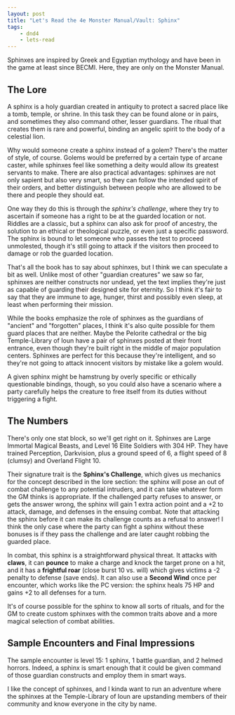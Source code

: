 ```yaml
---
layout: post
title: "Let's Read the 4e Monster Manual/Vault: Sphinx"
tags:
    - dnd4
    - lets-read
---
```


Sphinxes are inspired by Greek and Egyptian mythology and have been in the game
at least since BECMI. Here, they are only on the Monster Manual.

## The Lore

A sphinx is a holy guardian created in antiquity to protect a sacred place like
a tomb, temple, or shrine. In this task they can be found alone or in pairs, and
sometimes they also command other, lesser guardians. The ritual that creates
them is rare and powerful, binding an angelic spirit to the body of a celestial
lion.

Why would someone create a sphinx instead of a golem? There's the matter of
style, of course. Golems would be preferred by a certain type of arcane caster,
while sphinxes feel like something a deity would allow its greatest servants to
make. There are also practical advantages: sphinxes are not only sapient but
also very smart, so they can follow the intended spirit of their orders, and
better distinguish between people who are allowed to be there and people they
should eat.

One way they do this is through the _sphinx's challenge_, where they try to
ascertain if someone has a right to be at the guarded location or not. Riddles
are a classic, but a sphinx can also ask for proof of ancestry, the solution to
an ethical or theological puzzle, or even just a specific password. The sphinx
is bound to let someone who passes the test to proceed unmolested, though it's
still going to attack if the visitors then proceed to damage or rob the guarded
location.

That's all the book has to say about sphinxes, but I think we can speculate a
bit as well. Unlike most of other "guardian creatures" we saw so far, sphinxes
are neither constructs nor undead, yet the text implies they're just as capable
of guarding their designed site for eternity. So I think it's fair to say that
they are immune to age, hunger, thirst and possibly even sleep, at least when
performing their mission.

While the books emphasize the role of sphinxes as the guardians of "ancient" and
"forgotten" places, I think it's also quite possible for them guard places that
are neither. Maybe the Pelorite cathedral or the big Temple-Library of Ioun have
a pair of sphinxes posted at their front entrance, even though they're built
right in the middle of major population centers. Sphinxes are perfect for this
because they're intelligent, and so they're not going to attack innocent
visitors by mistake like a golem would.

A given sphinx might be hamstrung by overly specific or ethically questionable
bindings, though, so you could also have a scenario where a party carefully
helps the creature to free itself from its duties without triggering a fight.

## The Numbers

There's only one stat block, so we'll get right on it. Sphinxes are Large
Immortal Magical Beasts, and Level 16 Elite Soldiers with 304 HP. They have
trained Perception, Darkvision, plus a ground speed of 6, a flight speed of 8
(clumsy) and Overland Flight 10.

Their signature trait is the **Sphinx's Challenge**, which gives us mechanics
for the concept described in the lore section: the sphinx will pose an out of
combat challenge to any potential intruders, and it can take whatever form the
GM thinks is appropriate. If the challenged party refuses to answer, or gets the
answer wrong, the sphinx will gain 1 extra action point and a +2 to attack,
damage, and defenses in the ensuing combat. Note that attacking the sphinx
before it can make its challenge counts as a refusal to answer! I think the only
case where the party can fight a sphinx without these bonuses is if they pass
the challenge and are later caught robbing the guarded place.

In combat, this sphinx is a straightforward physical threat. It attacks with
**claws**, it can **pounce** to make a charge and knock the target prone on a
hit, and it has a **frightful roar** (close burst 10 vs. will) which gives
victims a -2 penalty to defense (save ends). It can also use a **Second Wind**
once per encounter, which works like the PC version: the sphinx heals 75 HP and
gains +2 to all defenses for a turn.

It's of course possible for the sphinx to know all sorts of rituals, and for the
GM to create custom sphinxes with the common traits above and a more magical
selection of combat abilities.

## Sample Encounters and Final Impressions

The sample encounter is level 15: 1 sphinx, 1 battle guardian, and 2 helmed
horrors. Indeed, a sphinx is smart enough that it could be given command of
those guardian constructs and employ them in smart ways.

I like the concept of sphinxes, and I kinda want to run an adventure where the
sphinxes at the Temple-Library of Ioun are upstanding members of their community
and know everyone in the city by name.
